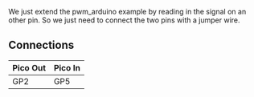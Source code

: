 
We just extend the pwm_arduino example by reading in the signal on an other pin. 
So we just need to connect the two pins with a jumper wire.

## Connections 

| Pico Out | Pico In              
|----------|-----------
|  GP2    | GP5




